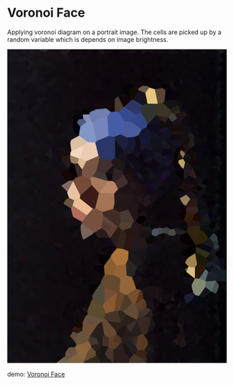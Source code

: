 # Voronoi Face

Applying voronoi diagram on a portrait image. The cells are picked up by a random variable which is depends on image brightness.

![20210825_voronoi_face](outputs/pearl_girl_01.png)

demo: [Voronoi Face](https://openprocessing.org/sketch/1248703)

